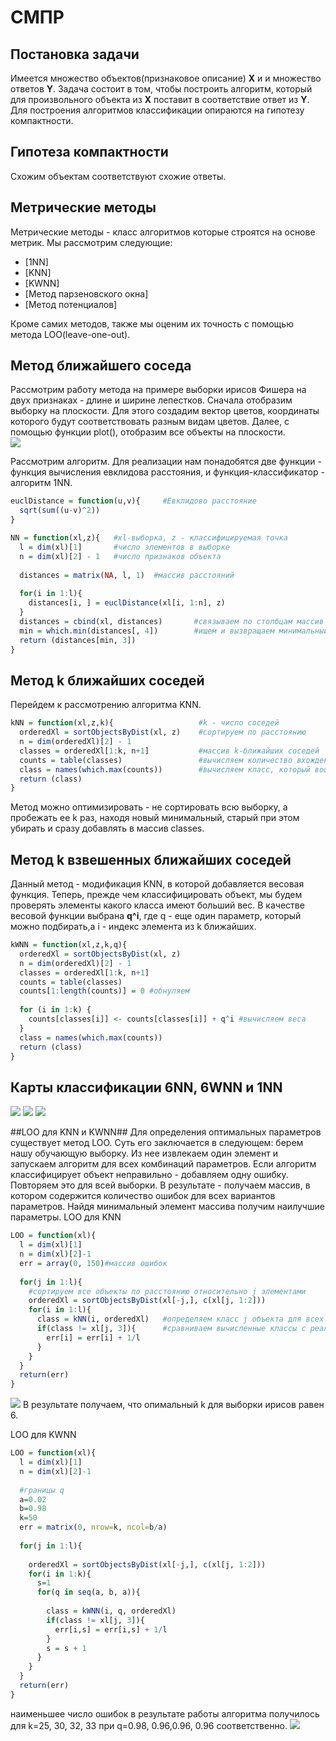 # СМПР
## Постановка задачи
Имеется множество объектов(признаковое описание) **X** и и множество ответов **Y**. Задача состоит в том, чтобы построить алгоритм, который для произвольного объекта из **X** поставит в соответствие ответ из **Y**.
Для построения алгоритмов классификации опираются на гипотезу компактности.
## Гипотеза компактности
Схожим объектам соответствуют схожие ответы.
## Метрические методы
Метрические методы - класс алгоритмов которые строятся на основе метрик. Мы рассмотрим следующие:
 + [1NN]
 + [KNN]
 + [KWNN]
 + [Метод парзеновского окна]
 + [Метод потенциалов]
 
Кроме самих методов, также мы оценим их точность с помощью метода LOO(leave-one-out).

## Метод ближайшего соседа
Рассмотрим работу метода на примере выборки ирисов Фишера на двух признаках - длине и ширине лепестков.
Сначала отобразим выборку на плоскости. Для этого создадим вектор цветов, координаты которого будут соответствовать разным видам цветов.
Далее, с помощью функции plot(), отобразим все объекты на плоскости.  
<img src="https://github.com/VivaHades/SMPR/blob/main/XL.png" />

Рассмотрим алгоритм.
Для реализации нам понадобятся две функции - функция вычисления евклидова расстояния, и функция-классификатор - алгоритм  1NN.
```r
euclDistance = function(u,v){     #Евклидово расстояние
  sqrt(sum((u-v)^2))
}

NN = function(xl,z){   #xl-выборка, z - классифицируемая точка
  l = dim(xl)[1]       #число элементов в выборке
  n = dim(xl)[2] - 1   #число признаков объекта
  
  distances = matrix(NA, l, 1)  #массив расстояний
  
  for(i in 1:l){
    distances[i, ] = euclDistance(xl[i, 1:n], z)
  }
  distances = cbind(xl, distances)       #связываем по столбцам массив расстояний и выборку
  min = which.min(distances[, 4])        #ищем и вызвращаем минимальный элемент
  return (distances[min, 3])
}
```
## Метод k ближайших соседей

Перейдем к рассмотрению алгоритма KNN.

``` r
kNN = function(xl,z,k){                   #k - число соседей 
  orderedXl = sortObjectsByDist(xl, z)    #сортируем по расстоянию
  n = dim(orderedXl)[2] - 1
  classes = orderedXl[1:k, n+1]           #массив k-ближайших соседей
  counts = table(classes)                 #вычисляем количество вхождений каждого класса среди k ближайших
  class = names(which.max(counts))        #вычисляем класс, который вошел в k ближайших больше всего раз
  return (class)                          
}
```

Метод можно оптимизировать - не сортировать всю выборку, а  пробежать ее k раз, находя новый минимальный, старый при этом убирать и сразу добавлять в массив classes.

## Метод k взвешенных ближайших соседей
Данный метод - модификация KNN, в которой добавляется весовая функция. Теперь, прежде чем классифицировать объект, мы будем проверять элементы какого класса имеют больший вес. В качестве весовой функции выбрана **q^i**, где q - еще один параметр, который можно подбирать,а i - индекс элемента из k ближайших.
``` r
kWNN = function(xl,z,k,q){
  orderedXl = sortObjectsByDist(xl, z)
  n = dim(orderedXl)[2] - 1
  classes = orderedXl[1:k, n+1]
  counts = table(classes)
  counts[1:length(counts)] = 0 #обнуляем
  
  for (i in 1:k) {
    counts[classes[i]] <- counts[classes[i]] + q^i #вычисляем веса 
  }
  class = names(which.max(counts))
  return (class)
}
```

## Карты классификации 6NN, 6WNN и 1NN

<img src="https://github.com/VivaHades/SMPR/blob/main/6NN.png" />
<img src="https://github.com/VivaHades/SMPR/blob/main/KWNN.png" />
<img src="https://github.com/VivaHades/SMPR/blob/main/1NN.png" />

##LOO для KNN и KWNN##
Для определения оптимальных параметров существует метод LOO. Суть его заключается в следующем: берем нашу обучающую выборку. Из нее извлекаем один элемент и запускаем алгоритм для всех комбинаций параметров. Если алгоритм классифицирует объект неправильно - добавляем одну ошибку. Повторяем это для всей выборки. В результате - получаем массив, в котором содержится количество ошибок для всех вариантов параметров. Найдя минимальный элемент массива получим наилучшие параметры.
LOO для KNN
```r
LOO = function(xl){
  l = dim(xl)[1]
  n = dim(xl)[2]-1
  err = array(0, 150)#массив ошибок
  
  for(j in 1:l){
    #сортируем все объекты по расстоянию относительно j элементами
    orderedXl = sortObjectsByDist(xl[-j,], c(xl[j, 1:2]))
    for(i in 1:l){
      class = kNN(i, orderedXl)   #определяем класс j объекта для всех k
      if(class != xl[j, 3]){      #сравниваем вычисленные классы с реальным 
        err[i] = err[i] + 1/l     
      }
    }
  }
  return(err)
}
```
<img src="https://github.com/VivaHades/SMPR/blob/main/LOO_KNN.png" />
В результате получаем, что опимальный k для выборки ирисов равен 6.

LOO для KWNN
```r
LOO = function(xl){
  l = dim(xl)[1]
  n = dim(xl)[2]-1
  
  #границы q
  a=0.02
  b=0.98
  k=50
  err = matrix(0, nrow=k, ncol=b/a)
  
  for(j in 1:l){
    
    orderedXl = sortObjectsByDist(xl[-j,], c(xl[j, 1:2]))
    for(i in 1:k){
      s=1
      for(q in seq(a, b, a)){
        
        class = kWNN(i, q, orderedXl)
        if(class != xl[j, 3]){
          err[i,s] = err[i,s] + 1/l
        }
        s = s + 1
      }
    }
  }
  return(err)
}
```
наименьшее число ошибок в результате работы алгоритма получилось для k=25, 30, 32, 33 при q=0.98, 0.96,0.96, 0.96 соответственно.
<img src="https://github.com/VivaHades/SMPR/blob/main/LOO_KWNN.jpeg" />
